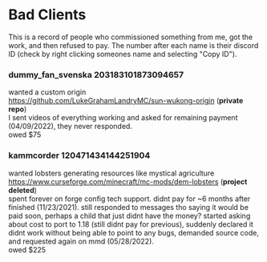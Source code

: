 # Bad Clients 

This is a record of people who commissioned something from me, got the work, and then refused to pay. The number after each name is their discord ID (check by right clicking someones name and selecting "Copy ID"). 

### dummy_fan_svenska 203183101873094657

wanted a custom origin  
https://github.com/LukeGrahamLandryMC/sun-wukong-origin (**private repo**)  
I sent videos of everything working and asked for remaining payment (04/09/2022), they never responded.  
owed $75 

### kammcorder 120471434144251904

wanted lobsters generating resources like mystical agriculture  
https://www.curseforge.com/minecraft/mc-mods/dem-lobsters (**project deleted**)  
spent forever on forge config tech support. didnt pay for ~6 months after finished (11/23/2021). still responded to messages tho saying it would be paid soon, perhaps a child that just didnt have the money? started asking about cost to port to 1.18 (still didnt pay for previous), suddenly declared it didnt work without being able to point to any bugs, demanded source code, and requested again on mmd (05/28/2022).  
owed $225